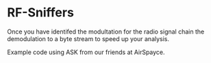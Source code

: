 # RF-Sniffers  
Once you have identifed the modultation for the radio signal chain the demodulation to a byte stream to speed up your analysis.

Example code using ASK from our friends at AirSpayce.
